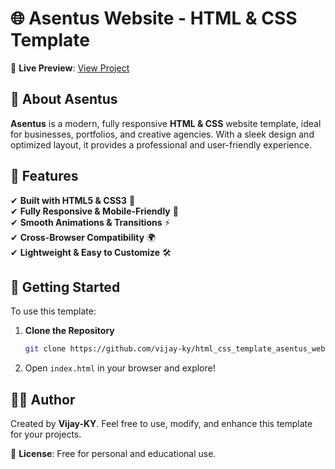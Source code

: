 # 🌐 Asentus Website - HTML & CSS Template  

🚀 **Live Preview**: [View Project](https://vijay-ky.github.io/html_css_template_asentus_website_afrin_hosted/)  

## 📌 About Asentus  
**Asentus** is a modern, fully responsive **HTML & CSS** website template, ideal for businesses, portfolios, and creative agencies. With a sleek design and optimized layout, it provides a professional and user-friendly experience.  

## 🎨 Features  
✔ **Built with HTML5 & CSS3** 🎨  
✔ **Fully Responsive & Mobile-Friendly** 📱  
✔ **Smooth Animations & Transitions** ⚡  
✔ **Cross-Browser Compatibility** 🌍  
✔ **Lightweight & Easy to Customize** 🛠  

## 🚀 Getting Started  
To use this template:  
1. **Clone the Repository**  
   ```sh
   git clone https://github.com/vijay-ky/html_css_template_asentus_website_afrin_hosted.git
   ```
2. Open `index.html` in your browser and explore!  

## 👨‍💻 Author  
Created by **Vijay-KY**. Feel free to use, modify, and enhance this template for your projects.  

📜 **License**: Free for personal and educational use.
